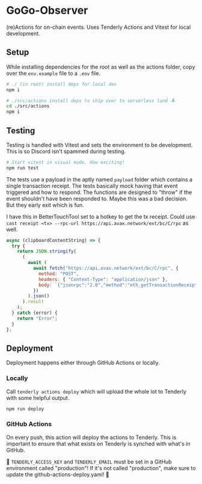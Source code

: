 # GoGo-Observer
(re)Actions for on-chain events. Uses Tenderly Actions and Vitest for local development.

## Setup
While installing dependencies for the root as well as the actions folder, copy over the `env.example` file to a `.env` file. 
```bash
# ./ (in root) install deps for local dev
npm i

# ./src/actions install deps to ship over to serverless land 🏝️
cd ./src/actions
npm i
```

## Testing
Testing is handled with Vitest and sets the environment to be development. This is so Discord isn't spammed during testing.
```bash
# Start vitest in visual mode. How exciting!
npm run test
```

The tests use a payload in the aptly named `payload` folder which contains a single transaction receipt. The tests basically mock having that event triggered and how to respond. The functions are designed to "throw" if the event shouldn't have been responded to. Maybe this was a bad decision. But they early exit which is fun.

I have this in BetterTouchTool set to a hotkey to get the tx receipt. Could use `cast receipt <tx> --rpc-url https://api.avax.network/ext/bc/C/rpc` as well.

```javascript
async (clipboardContentString) => {
  try {
    return JSON.stringify(
      (
        await (
          await fetch("https://api.avax.network/ext/bc/C/rpc", {
            method: "POST",
            headers: { "Content-Type": "application/json" },
            body: `{"jsonrpc":"2.0","method":"eth_getTransactionReceipt","params":["${clipboardContentString}"],"id":67}`,
          })
        ).json()
      ).result
    );
  } catch (error) {
    return "Error";
  }
};
```


## Deployment
Deployment happens either through GitHub Actions or locally.

### Locally
Call `tenderly actions deploy` which will upload the whole lot to Tenderly with some helpful output.
```bash
npm run deploy
```
### GitHub Actions
On every push, this action will deploy the actions to Tenderly. This is important to ensure that what exists on Tenderly is synched with what's in GitHub.

🚨 `TENDERLY_ACCESS_KEY` and `TENDERLY_EMAIL` must be set in a GitHub environment called "production"! If it's not called "production", make sure to update the github-actions-deploy.yaml! 🚨

